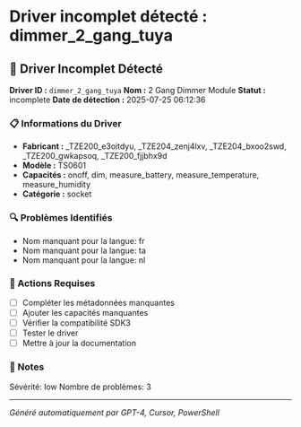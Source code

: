 # Driver incomplet détecté : dimmer_2_gang_tuya

## 🚨 Driver Incomplet Détecté

**Driver ID :** `dimmer_2_gang_tuya`
**Nom :** 2 Gang Dimmer Module
**Statut :** incomplete
**Date de détection :** 2025-07-25 06:12:36

### 📋 Informations du Driver
- **Fabricant :** _TZE200_e3oitdyu, _TZE204_zenj4lxv, _TZE204_bxoo2swd, _TZE200_gwkapsoq, _TZE200_fjjbhx9d
- **Modèle :** TS0601
- **Capacités :** onoff, dim, measure_battery, measure_temperature, measure_humidity
- **Catégorie :** socket

### 🔍 Problèmes Identifiés
- Nom manquant pour la langue: fr
- Nom manquant pour la langue: ta
- Nom manquant pour la langue: nl

### 🎯 Actions Requises
- [ ] Compléter les métadonnées manquantes
- [ ] Ajouter les capacités manquantes
- [ ] Vérifier la compatibilité SDK3
- [ ] Tester le driver
- [ ] Mettre à jour la documentation

### 📝 Notes
Sévérité: low
Nombre de problèmes: 3

---
*Généré automatiquement par GPT-4, Cursor, PowerShell*

